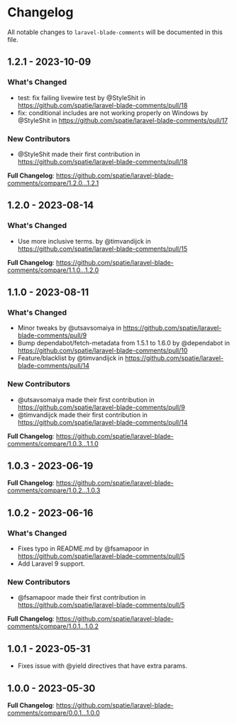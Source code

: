 # Changelog

All notable changes to `laravel-blade-comments` will be documented in this file.

## 1.2.1 - 2023-10-09

### What's Changed

- test: fix failing livewire test by @StyleShit in https://github.com/spatie/laravel-blade-comments/pull/18
- fix: conditional includes are not working properly on Windows by @StyleShit in https://github.com/spatie/laravel-blade-comments/pull/17

### New Contributors

- @StyleShit made their first contribution in https://github.com/spatie/laravel-blade-comments/pull/18

**Full Changelog**: https://github.com/spatie/laravel-blade-comments/compare/1.2.0...1.2.1

## 1.2.0 - 2023-08-14

### What's Changed

- Use more inclusive terms. by @timvandijck in https://github.com/spatie/laravel-blade-comments/pull/15

**Full Changelog**: https://github.com/spatie/laravel-blade-comments/compare/1.1.0...1.2.0

## 1.1.0 - 2023-08-11

### What's Changed

- Minor tweaks by @utsavsomaiya in https://github.com/spatie/laravel-blade-comments/pull/9
- Bump dependabot/fetch-metadata from 1.5.1 to 1.6.0 by @dependabot in https://github.com/spatie/laravel-blade-comments/pull/10
- Feature/blacklist by @timvandijck in https://github.com/spatie/laravel-blade-comments/pull/14

### New Contributors

- @utsavsomaiya made their first contribution in https://github.com/spatie/laravel-blade-comments/pull/9
- @timvandijck made their first contribution in https://github.com/spatie/laravel-blade-comments/pull/14

**Full Changelog**: https://github.com/spatie/laravel-blade-comments/compare/1.0.3...1.1.0

## 1.0.3 - 2023-06-19

**Full Changelog**: https://github.com/spatie/laravel-blade-comments/compare/1.0.2...1.0.3

## 1.0.2 - 2023-06-16

### What's Changed

- Fixes typo in README.md by @fsamapoor in https://github.com/spatie/laravel-blade-comments/pull/5
- Add Laravel 9 support.

### New Contributors

- @fsamapoor made their first contribution in https://github.com/spatie/laravel-blade-comments/pull/5

**Full Changelog**: https://github.com/spatie/laravel-blade-comments/compare/1.0.1...1.0.2

## 1.0.1 - 2023-05-31

- Fixes issue with @yield directives that have extra params.

## 1.0.0 - 2023-05-30

**Full Changelog**: https://github.com/spatie/laravel-blade-comments/compare/0.0.1...1.0.0

